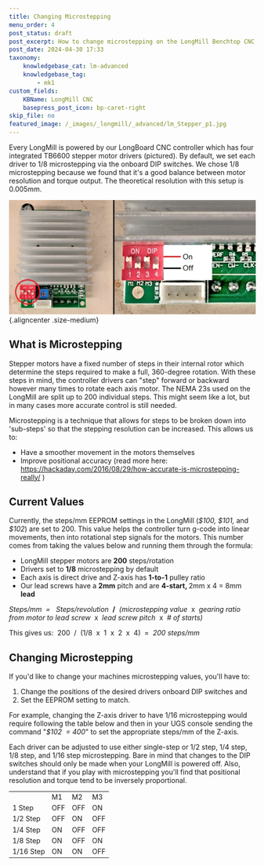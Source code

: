 ```yaml
---
title: Changing Microstepping
menu_order: 4
post_status: draft
post_excerpt: How to change microstepping on the LongMill Benchtop CNC to improve accuracy in machine movement. This will cause motors to move more or less per signal.
post_date: 2024-04-30 17:33
taxonomy:
    knowledgebase_cat: lm-advanced
    knowledgebase_tag:
        - mk1
custom_fields:
    KBName: LongMill CNC
    basepress_post_icon: bp-caret-right
skip_file: no
featured_image: /_images/_longmill/_advanced/lm_Stepper_p1.jpg
---
```

<!-- wp:paragraph -->
<p>Every LongMill is powered by our LongBoard CNC controller which has four integrated TB6600 stepper motor drivers (pictured). By default, we set each driver to 1/8 microstepping via the onboard DIP switches. We chose 1/8 microstepping because we found that it's a good balance between motor resolution and torque output. The theoretical resolution with this setup is 0.005mm.

![](/_images/_longmill/_advanced/lm_Stepper_p1.jpg){.aligncenter .size-medium}
</p>

<!-- wp:heading -->
<h2>What is Microstepping</h2>
<!-- /wp:heading -->

<!-- wp:paragraph -->
<p>Stepper motors have a fixed number of steps in their internal rotor which determine the steps required to make a full, 360-degree rotation. With these steps in mind, the controller drivers can "step" forward or backward however many times to rotate each axis motor. The NEMA 23s used on the LongMill are split up to 200 individual steps. This might seem like a lot, but in many cases more accurate control is still needed.</p>
<p>Microstepping is a technique that allows for steps to be broken down into 'sub-steps' so that the stepping resolution can be increased. This allows us to:</p>
<!-- /wp:paragraph -->

<!-- wp:paragraph --><!-- /wp:paragraph -->

<!-- wp:paragraph --><!-- /wp:paragraph -->

<!-- wp:list -->
<ul>
<li>Have a smoother movement in the motors themselves</li>
<li>Improve positional accuracy (read more here: <a href="https://hackaday.com/2016/08/29/how-accurate-is-microstepping-really/" target="_blank" rel="noopener">https://hackaday.com/2016/08/29/how-accurate-is-microstepping-really/</a> )</li>
</ul>
<!-- /wp:list -->

<!-- wp:paragraph -->
<h2>Current Values</h2>
<p>Currently, the steps/mm EEPROM settings in the LongMill (<em>$100, </em><em>$101, </em>and <em>$102</em>) are set to 200. This value helps the controller turn g-code into linear movements, then into rotational step signals for the motors. This number comes from taking the values below and running them through the formula:</p>
<ul>
<li>LongMill stepper motors are <strong>200</strong> steps/rotation</li>
<li>Drivers set to <strong>1/8</strong> microstepping by default</li>
<li>Each axis is direct drive and Z-axis has <strong>1-to-1</strong> pulley ratio</li>
<li>Our lead screws have a <strong>2mm</strong> pitch and are <strong>4-start, </strong>2mm x 4 = 8mm <strong>lead</strong></li>
</ul>
<p><em>Steps/mm  =   Steps/revolution</em><em>  </em><strong>/</strong><em>  (microstepping value  </em>x<em>  gearing ratio from motor to lead screw  </em>x<em>  lead screw pitch  </em>x<em>  # of starts)</em></p>
<p>This gives us:  200  /  (1/8  x  1  x  2  x  4)  =  <em>200 steps/mm</em></p>
<h2>Changing Microstepping</h2>
<p>If you'd like to change your machines microstepping values, you'll have to:</p>
<ol>
<li>Change the positions of the desired drivers onboard DIP switches and</li>
<li>Set the EEPROM setting to match.</li>
</ol>
<p>For example, changing the Z-axis driver to have 1/16 microstepping would require following the table below and then in your UGS console sending the command "<em>$102  = 400</em>" to set the appropriate steps/mm of the Z-axis.</p>
<p>Each driver can be adjusted to use either single-step or 1/2 step, 1/4 step, 1/8 step, and 1/16 step microstepping. Bare in mind that changes to the DIP switches should only be made when your LongMill is powered off. Also, understand that if you play with microstepping you'll find that positional resolution and torque tend to be inversely proportional.</p>
<!-- /wp:paragraph -->

<!-- wp:paragraph --><!-- /wp:paragraph -->

<!-- wp:table -->
<table class="wp-table" width="50%">
<tbody>
<tr>
<td> </td>
<td>M1</td>
<td>M2</td>
<td>M3</td>
</tr>
<tr>
<td>1 Step</td>
<td>OFF</td>
<td>OFF</td>
<td>ON</td>
</tr>
<tr>
<td>1/2 Step</td>
<td>OFF</td>
<td>ON</td>
<td>OFF</td>
</tr>
<tr>
<td>1/4 Step</td>
<td>ON</td>
<td>OFF</td>
<td>OFF</td>
</tr>
<tr>
<td>1/8 Step</td>
<td>ON</td>
<td>OFF</td>
<td>ON</td>
</tr>
<tr>
<td>1/16 Step</td>
<td>ON</td>
<td>ON</td>
<td>OFF</td>
</tr>
</tbody>
</table>
<p>&nbsp;</p>
<!-- /wp:table -->
